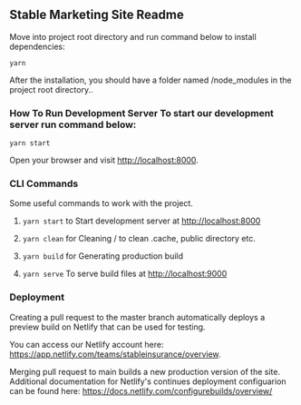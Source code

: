 ## Stable Marketing Site Readme 

Move into project root directory and run command below to install dependencies:

    yarn

After the installation, you should have a folder named /node_modules in the project root directory..

### How To Run Development Server To start our development server run command below:

    yarn start 

Open your browser and visit  [http://localhost:8000](http://localhost:8000/). 

### CLI Commands 
Some useful commands to work with the project.

1.  `yarn start` to Start development server at  [http://localhost:8000](http://localhost:8000/)
    
2.  `yarn clean` for Cleaning / to clean .cache, public directory etc.
    
3.  `yarn build` for Generating production build
    
4.  `yarn serve` To serve build files at  [http://localhost:9000](http://localhost:9000/)

### Deployment 

Creating a pull request to the master branch automatically deploys a preview build on Netlify that can be used for testing. 

You can access our Netlify account here: https://app.netlify.com/teams/stableinsurance/overview. 

Merging pull request to main builds a new production version of the site. Additional documentation for Netlify's continues deployment configuarion can be found here: https://docs.netlify.com/configurebuilds/overview/
